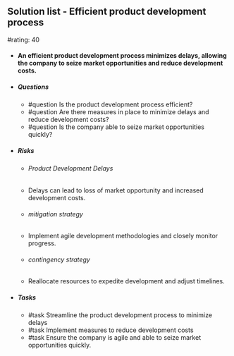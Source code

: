 ## Solution list - Efficient product development process
#rating: 40
- #### An efficient product development process minimizes delays, allowing the company to seize market opportunities and reduce development costs.
- ##### Questions
  - #question Is the product development process efficient?
  - #question Are there measures in place to minimize delays and reduce development costs?
  - #question Is the company able to seize market opportunities quickly?
- ##### Risks

  - ###### Product Development Delays
  - Delays can lead to loss of market opportunity and increased development costs.
  - ###### mitigation strategy
  - Implement agile development methodologies and closely monitor progress.
  - ###### contingency strategy
  - Reallocate resources to expedite development and adjust timelines.
- ##### Tasks
  - #task Streamline the product development process to minimize delays
  - #task  Implement measures to reduce development costs
  - #task  Ensure the company is agile and able to seize market opportunities quickly.


